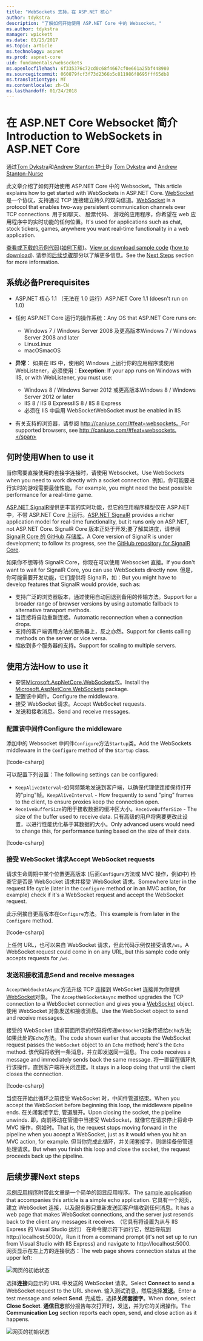 ```yaml
---
title: "WebSockets 支持，在 ASP.NET 核心"
author: tdykstra
description: "了解如何开始使用 ASP.NET Core 中的 Websocket。"
ms.author: tdykstra
manager: wpickett
ms.date: 03/25/2017
ms.topic: article
ms.technology: aspnet
ms.prod: aspnet-core
uid: fundamentals/websockets
ms.openlocfilehash: 6f335376c72cd0c68f4667cf0e661a25bf448980
ms.sourcegitcommit: 060879fcf3f73d2366b5c811986f8695fff65db8
ms.translationtype: MT
ms.contentlocale: zh-CN
ms.lasthandoff: 01/24/2018
---
```

# <a name="introduction-to-websockets-in-aspnet-core"></a><span data-ttu-id="66d2b-103">在 ASP.NET Core Websocket 简介</span><span class="sxs-lookup"><span data-stu-id="66d2b-103">Introduction to WebSockets in ASP.NET Core</span></span>

<span data-ttu-id="66d2b-104">通过[Tom Dykstra](https://github.com/tdykstra)和[Andrew Stanton 护士](https://github.com/anurse)</span><span class="sxs-lookup"><span data-stu-id="66d2b-104">By [Tom Dykstra](https://github.com/tdykstra) and [Andrew Stanton-Nurse](https://github.com/anurse)</span></span>

<span data-ttu-id="66d2b-105">此文章介绍了如何开始使用 ASP.NET Core 中的 Websocket。</span><span class="sxs-lookup"><span data-stu-id="66d2b-105">This article explains how to get started with WebSockets in ASP.NET Core.</span></span> <span data-ttu-id="66d2b-106">[WebSocket](https://wikipedia.org/wiki/WebSocket) 是一个协议，支持通过 TCP 连接建立持久的双向信道。</span><span class="sxs-lookup"><span data-stu-id="66d2b-106">[WebSocket](https://wikipedia.org/wiki/WebSocket) is a protocol that enables two-way persistent communication channels over TCP connections.</span></span> <span data-ttu-id="66d2b-107">用于如聊天、 股票代码、 游戏的应用程序，你希望在 web 应用程序中的实时功能的任何位置。</span><span class="sxs-lookup"><span data-stu-id="66d2b-107">It's used for applications such as chat, stock tickers, games, anywhere you want real-time functionality in a web application.</span></span>

<span data-ttu-id="66d2b-108">[查看或下载的示例代码](https://github.com/aspnet/Docs/tree/master/aspnetcore/fundamentals/websockets/sample)([如何下载](xref:tutorials/index#how-to-download-a-sample))。</span><span class="sxs-lookup"><span data-stu-id="66d2b-108">[View or download sample code](https://github.com/aspnet/Docs/tree/master/aspnetcore/fundamentals/websockets/sample) ([how to download](xref:tutorials/index#how-to-download-a-sample)).</span></span> <span data-ttu-id="66d2b-109">请参阅[后续步骤](#next-steps)部分以了解更多信息。</span><span class="sxs-lookup"><span data-stu-id="66d2b-109">See the [Next Steps](#next-steps) section for more information.</span></span>


## <a name="prerequisites"></a><span data-ttu-id="66d2b-110">系统必备</span><span class="sxs-lookup"><span data-stu-id="66d2b-110">Prerequisites</span></span>

* <span data-ttu-id="66d2b-111">ASP.NET 核心 1.1 （无法在 1.0 运行）</span><span class="sxs-lookup"><span data-stu-id="66d2b-111">ASP.NET Core 1.1 (doesn't run on 1.0)</span></span>
* <span data-ttu-id="66d2b-112">任何 ASP.NET Core 运行的操作系统：</span><span class="sxs-lookup"><span data-stu-id="66d2b-112">Any OS that ASP.NET Core runs on:</span></span>
  
  * <span data-ttu-id="66d2b-113">Windows 7 / Windows Server 2008 及更高版本</span><span class="sxs-lookup"><span data-stu-id="66d2b-113">Windows 7 / Windows Server 2008 and later</span></span>
  * <span data-ttu-id="66d2b-114">Linux</span><span class="sxs-lookup"><span data-stu-id="66d2b-114">Linux</span></span>
  * <span data-ttu-id="66d2b-115">macOS</span><span class="sxs-lookup"><span data-stu-id="66d2b-115">macOS</span></span>

* <span data-ttu-id="66d2b-116">**异常**： 如果在 IIS 中，使用的 Windows 上运行你的应用程序或使用 WebListener，必须使用：</span><span class="sxs-lookup"><span data-stu-id="66d2b-116">**Exception**: If your app runs on Windows with IIS, or with WebListener, you must use:</span></span>

  * <span data-ttu-id="66d2b-117">Windows 8 / Windows Server 2012 或更高版本</span><span class="sxs-lookup"><span data-stu-id="66d2b-117">Windows 8 / Windows Server 2012 or later</span></span>
  * <span data-ttu-id="66d2b-118">IIS 8 / IIS 8 Express</span><span class="sxs-lookup"><span data-stu-id="66d2b-118">IIS 8 / IIS 8 Express</span></span>
  * <span data-ttu-id="66d2b-119">必须在 IIS 中启用 WebSocket</span><span class="sxs-lookup"><span data-stu-id="66d2b-119">WebSocket must be enabled in IIS</span></span>

* <span data-ttu-id="66d2b-120">有关支持的浏览器，请参阅 http://caniuse.com/#feat=websockets。</span><span class="sxs-lookup"><span data-stu-id="66d2b-120">For supported browsers, see http://caniuse.com/#feat=websockets.</span></span>

## <a name="when-to-use-it"></a><span data-ttu-id="66d2b-121">何时使用</span><span class="sxs-lookup"><span data-stu-id="66d2b-121">When to use it</span></span>

<span data-ttu-id="66d2b-122">当你需要直接使用的套接字连接时，请使用 Websocket。</span><span class="sxs-lookup"><span data-stu-id="66d2b-122">Use WebSockets when you need to work directly with a socket connection.</span></span> <span data-ttu-id="66d2b-123">例如，你可能要进行实时的游戏需要最佳性能。</span><span class="sxs-lookup"><span data-stu-id="66d2b-123">For example, you might need the best possible performance for a real-time game.</span></span>

<span data-ttu-id="66d2b-124">[ASP.NET SignalR](https://docs.microsoft.com/aspnet/signalr/overview/getting-started/introduction-to-signalr)提供更丰富的实时功能，但它的应用程序模型仅在 ASP.NET 中，不带 ASP.NET Core 上运行。</span><span class="sxs-lookup"><span data-stu-id="66d2b-124">[ASP.NET SignalR](https://docs.microsoft.com/aspnet/signalr/overview/getting-started/introduction-to-signalr) provides a richer application model for real-time functionality, but it runs only on ASP.NET, not ASP.NET Core.</span></span> <span data-ttu-id="66d2b-125">SignalR Core 版本正处于开发;要了解其进度，请参阅[SignalR Core 的 GitHub 存储库](https://github.com/aspnet/SignalR)。</span><span class="sxs-lookup"><span data-stu-id="66d2b-125">A Core version of SignalR is under development; to follow its progress, see the [GitHub repository for SignalR Core](https://github.com/aspnet/SignalR).</span></span>

<span data-ttu-id="66d2b-126">如果你不想等待 SignalR Core，你现在可以使用 Websocket 直接。</span><span class="sxs-lookup"><span data-stu-id="66d2b-126">If you don't want to wait for SignalR Core, you can use WebSockets directly now.</span></span> <span data-ttu-id="66d2b-127">但是，你可能需要开发功能，它们提供将 SignalR，如：</span><span class="sxs-lookup"><span data-stu-id="66d2b-127">But you might have to develop features that SignalR would provide, such as:</span></span>

* <span data-ttu-id="66d2b-128">支持广泛的浏览器版本，通过使用自动回退到备用的传输方法。</span><span class="sxs-lookup"><span data-stu-id="66d2b-128">Support for a broader range of browser versions by using automatic fallback to alternative transport methods.</span></span>
* <span data-ttu-id="66d2b-129">当连接将自动重新连接。</span><span class="sxs-lookup"><span data-stu-id="66d2b-129">Automatic reconnection when a connection drops.</span></span>
* <span data-ttu-id="66d2b-130">支持的客户端调用方法的服务器上，反之亦然。</span><span class="sxs-lookup"><span data-stu-id="66d2b-130">Support for clients calling methods on the server or vice versa.</span></span>
* <span data-ttu-id="66d2b-131">缩放到多个服务器的支持。</span><span class="sxs-lookup"><span data-stu-id="66d2b-131">Support for scaling to multiple servers.</span></span>

## <a name="how-to-use-it"></a><span data-ttu-id="66d2b-132">使用方法</span><span class="sxs-lookup"><span data-stu-id="66d2b-132">How to use it</span></span>

* <span data-ttu-id="66d2b-133">安装[Microsoft.AspNetCore.WebSockets](https://www.nuget.org/packages/Microsoft.AspNetCore.WebSockets/)包。</span><span class="sxs-lookup"><span data-stu-id="66d2b-133">Install the [Microsoft.AspNetCore.WebSockets](https://www.nuget.org/packages/Microsoft.AspNetCore.WebSockets/) package.</span></span>
* <span data-ttu-id="66d2b-134">配置该中间件。</span><span class="sxs-lookup"><span data-stu-id="66d2b-134">Configure the middleware.</span></span>
* <span data-ttu-id="66d2b-135">接受 WebSocket 请求。</span><span class="sxs-lookup"><span data-stu-id="66d2b-135">Accept WebSocket requests.</span></span>
* <span data-ttu-id="66d2b-136">发送和接收消息。</span><span class="sxs-lookup"><span data-stu-id="66d2b-136">Send and receive messages.</span></span>

### <a name="configure-the-middleware"></a><span data-ttu-id="66d2b-137">配置该中间件</span><span class="sxs-lookup"><span data-stu-id="66d2b-137">Configure the middleware</span></span>

<span data-ttu-id="66d2b-138">添加中的 Websocket 中间件`Configure`方法`Startup`类。</span><span class="sxs-lookup"><span data-stu-id="66d2b-138">Add the WebSockets middleware in the `Configure` method of the `Startup` class.</span></span>

[!code-csharp[](websockets/sample/Startup.cs?name=UseWebSockets)]

<span data-ttu-id="66d2b-139">可以配置下列设置：</span><span class="sxs-lookup"><span data-stu-id="66d2b-139">The following settings can be configured:</span></span>

* <span data-ttu-id="66d2b-140">`KeepAliveInterval`-如何频繁地发送到客户端，以确保代理使连接保持打开的"ping"帧。</span><span class="sxs-lookup"><span data-stu-id="66d2b-140">`KeepAliveInterval` - How frequently to send "ping" frames to the client, to ensure proxies keep the connection open.</span></span>
* <span data-ttu-id="66d2b-141">`ReceiveBufferSize`的用于接收数据的缓冲区大小。</span><span class="sxs-lookup"><span data-stu-id="66d2b-141">`ReceiveBufferSize` - The size of the buffer used to receive data.</span></span> <span data-ttu-id="66d2b-142">只有高级的用户将需要更改此设置，以进行性能优化基于其数据的大小。</span><span class="sxs-lookup"><span data-stu-id="66d2b-142">Only advanced users would need to change this, for performance tuning based on the size of their data.</span></span>

[!code-csharp[](websockets/sample/Startup.cs?name=UseWebSocketsOptions)]

### <a name="accept-websocket-requests"></a><span data-ttu-id="66d2b-143">接受 WebSocket 请求</span><span class="sxs-lookup"><span data-stu-id="66d2b-143">Accept WebSocket requests</span></span>

<span data-ttu-id="66d2b-144">请求生命周期中某个位置更高版本 (后面`Configure`方法或 MVC 操作，例如中) 检查它是否是 WebSocket 请求并接受 WebSocket 请求。</span><span class="sxs-lookup"><span data-stu-id="66d2b-144">Somewhere later in the request life cycle (later in the `Configure` method or in an MVC action, for example) check if it's a WebSocket request and accept the WebSocket request.</span></span>

<span data-ttu-id="66d2b-145">此示例摘自更高版本在`Configure`方法。</span><span class="sxs-lookup"><span data-stu-id="66d2b-145">This example is from later in the `Configure` method.</span></span>

[!code-csharp[](websockets/sample/Startup.cs?name=AcceptWebSocket&highlight=7)]

<span data-ttu-id="66d2b-146">上任何 URL，也可以来自 WebSocket 请求，但此代码示例仅接受请求`/ws`。</span><span class="sxs-lookup"><span data-stu-id="66d2b-146">A WebSocket request could come in on any URL, but this sample code only accepts requests for `/ws`.</span></span>

### <a name="send-and-receive-messages"></a><span data-ttu-id="66d2b-147">发送和接收消息</span><span class="sxs-lookup"><span data-stu-id="66d2b-147">Send and receive messages</span></span>

<span data-ttu-id="66d2b-148">`AcceptWebSocketAsync`方法升级 TCP 连接到 WebSocket 连接并为你提供[WebSocket](https://docs.microsoft.com/dotnet/core/api/system.net.websockets.websocket)对象。</span><span class="sxs-lookup"><span data-stu-id="66d2b-148">The `AcceptWebSocketAsync` method upgrades the TCP connection to a WebSocket connection and gives you a [WebSocket](https://docs.microsoft.com/dotnet/core/api/system.net.websockets.websocket) object.</span></span> <span data-ttu-id="66d2b-149">使用 WebSocket 对象发送和接收消息。</span><span class="sxs-lookup"><span data-stu-id="66d2b-149">Use the WebSocket object to send and receive messages.</span></span>

<span data-ttu-id="66d2b-150">接受的 WebSocket 请求前面所示的代码将传递`WebSocket`对象传递给`Echo`方法; 如果此处的`Echo`方法。</span><span class="sxs-lookup"><span data-stu-id="66d2b-150">The code shown earlier that accepts the WebSocket request passes the `WebSocket` object to an `Echo` method; here's the `Echo` method.</span></span> <span data-ttu-id="66d2b-151">该代码将收到一条消息，并立即发送同一消息。</span><span class="sxs-lookup"><span data-stu-id="66d2b-151">The code receives a message and immediately sends back the same message.</span></span> <span data-ttu-id="66d2b-152">将一直留在循环执行该操作，直到客户端将关闭连接。</span><span class="sxs-lookup"><span data-stu-id="66d2b-152">It stays in a loop doing that until the client closes the connection.</span></span> 

[!code-csharp[](websockets/sample/Startup.cs?name=Echo)]

<span data-ttu-id="66d2b-153">当您在开始此循环之前接受 WebSocket 时，中间件管道结束。</span><span class="sxs-lookup"><span data-stu-id="66d2b-153">When you accept the WebSocket before beginning this loop, the middleware pipeline ends.</span></span>  <span data-ttu-id="66d2b-154">在关闭套接字后, 管道展开。</span><span class="sxs-lookup"><span data-stu-id="66d2b-154">Upon closing the socket, the pipeline unwinds.</span></span> <span data-ttu-id="66d2b-155">即，向前移动在管道中当接受 WebSocket，就像它在请求停止将命中 MVC 操作，例如时。</span><span class="sxs-lookup"><span data-stu-id="66d2b-155">That is, the request stops moving forward in the pipeline when you accept a WebSocket, just as it would when you hit an MVC action, for example.</span></span>  <span data-ttu-id="66d2b-156">但当你完成此循环，并关闭套接字，则继续备份管道处理请求。</span><span class="sxs-lookup"><span data-stu-id="66d2b-156">But when you finish this loop and close the socket, the request proceeds back up the pipeline.</span></span>

## <a name="next-steps"></a><span data-ttu-id="66d2b-157">后续步骤</span><span class="sxs-lookup"><span data-stu-id="66d2b-157">Next steps</span></span>

<span data-ttu-id="66d2b-158">[示例应用程序](https://github.com/aspnet/Docs/tree/master/aspnetcore/fundamentals/websockets/sample)附带此文章是一个简单的回显应用程序。</span><span class="sxs-lookup"><span data-stu-id="66d2b-158">The [sample application](https://github.com/aspnet/Docs/tree/master/aspnetcore/fundamentals/websockets/sample) that accompanies this article is a simple echo application.</span></span> <span data-ttu-id="66d2b-159">它具有一个网页，建立 WebSocket 连接，以及服务器只重新发送回客户端收到任何消息。</span><span class="sxs-lookup"><span data-stu-id="66d2b-159">It has a web page that makes WebSocket connections, and the server just resends back to the client any messages it receives.</span></span> <span data-ttu-id="66d2b-160">（它具有将设置为从与 IIS Express 的 Visual Studio 运行） 在命令提示符下运行它，然后导航到 http://localhost:5000/。</span><span class="sxs-lookup"><span data-stu-id="66d2b-160">Run it from a command prompt (it's not set up to run from Visual Studio with IIS Express) and navigate to http://localhost:5000.</span></span> <span data-ttu-id="66d2b-161">网页显示在左上方的连接状态：</span><span class="sxs-lookup"><span data-stu-id="66d2b-161">The web page shows connection status at the upper left:</span></span>

![网页的初始状态](websockets/_static/start.png)

<span data-ttu-id="66d2b-163">选择**连接**向显示的 URL 中发送的 WebSocket 请求。</span><span class="sxs-lookup"><span data-stu-id="66d2b-163">Select **Connect** to send a WebSocket request to the URL shown.</span></span>  <span data-ttu-id="66d2b-164">输入测试消息，然后选择**发送**。</span><span class="sxs-lookup"><span data-stu-id="66d2b-164">Enter a test message and select **Send**.</span></span> <span data-ttu-id="66d2b-165">完成后，选择**关闭套接字**。</span><span class="sxs-lookup"><span data-stu-id="66d2b-165">When done, select **Close Socket**.</span></span> <span data-ttu-id="66d2b-166">**通信日志**部分报告每次打开时，发送，并为它的关闭操作。</span><span class="sxs-lookup"><span data-stu-id="66d2b-166">The **Communication Log** section reports each open, send, and close action as it happens.</span></span>

![网页的初始状态](websockets/_static/end.png)
